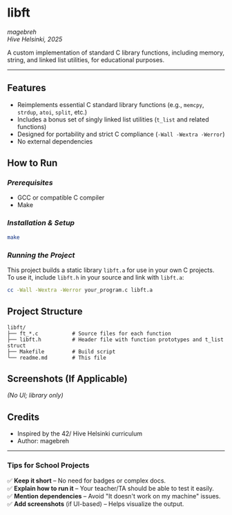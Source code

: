 # **libft**

_magebreh_  
_Hive Helsinki, 2025_

A custom implementation of standard C library functions, including memory, string, and linked list utilities, for educational purposes.

---

## **Features**

- Reimplements essential C standard library functions (e.g., `memcpy`, `strdup`, `atoi`, `split`, etc.)
- Includes a bonus set of singly linked list utilities (`t_list` and related functions)
- Designed for portability and strict C compliance (`-Wall -Wextra -Werror`)
- No external dependencies

## **How to Run**

### _Prerequisites_

- GCC or compatible C compiler
- Make

### _Installation & Setup_

```bash
make
```

### _Running the Project_

This project builds a static library `libft.a` for use in your own C projects.  
To use it, include `libft.h` in your source and link with `libft.a`:

```bash
cc -Wall -Wextra -Werror your_program.c libft.a
```

## **Project Structure**

```
libft/
├── ft_*.c           # Source files for each function
├── libft.h          # Header file with function prototypes and t_list struct
├── Makefile         # Build script
└── readme.md        # This file
```

## **Screenshots (If Applicable)**

_(No UI; library only)_

## **Credits**

- Inspired by the 42/ Hive Helsinki curriculum
- Author: magebreh

---

### **Tips for School Projects**

✅ **Keep it short** – No need for badges or complex docs.  
✅ **Explain how to run it** – Your teacher/TA should be able to test it easily.  
✅ **Mention dependencies** – Avoid "It doesn't work on my machine" issues.  
✅ **Add screenshots** (if UI-based) – Helps visualize the output.
